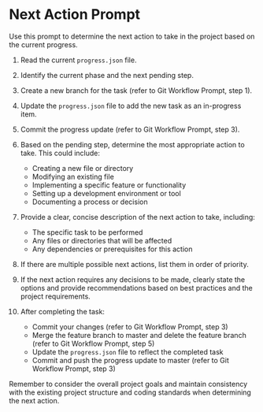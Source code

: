 # Next Action Prompt

Use this prompt to determine the next action to take in the project based on the current progress.

1. Read the current `progress.json` file.

2. Identify the current phase and the next pending step.

3. Create a new branch for the task (refer to Git Workflow Prompt, step 1).

4. Update the `progress.json` file to add the new task as an in-progress item.

5. Commit the progress update (refer to Git Workflow Prompt, step 3).

6. Based on the pending step, determine the most appropriate action to take. This could include:
   - Creating a new file or directory
   - Modifying an existing file
   - Implementing a specific feature or functionality
   - Setting up a development environment or tool
   - Documenting a process or decision

7. Provide a clear, concise description of the next action to take, including:
   - The specific task to be performed
   - Any files or directories that will be affected
   - Any dependencies or prerequisites for this action

8. If there are multiple possible next actions, list them in order of priority.

9. If the next action requires any decisions to be made, clearly state the options and provide recommendations based on best practices and the project requirements.

10. After completing the task:
    - Commit your changes (refer to Git Workflow Prompt, step 3)
    - Merge the feature branch to master and delete the feature branch (refer to Git Workflow Prompt, step 5)
    - Update the `progress.json` file to reflect the completed task
    - Commit and push the progress update to master (refer to Git Workflow Prompt, step 3)

Remember to consider the overall project goals and maintain consistency with the existing project structure and coding standards when determining the next action.